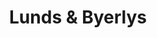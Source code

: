 ---
title: "Lunds & Byerlys"
url: /minnetonka/lunds-und-byerlys-excelsior-boulevard/
shop: Supermarkt
---